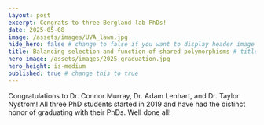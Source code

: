 ```yaml
---
layout: post
excerpt: Congrats to three Bergland lab PhDs!
date: 2025-05-08
image: /assets/images/UVA_lawn.jpg
hide_hero: false # change to false if you want to display header image
title: Balancing selection and function of shared polymorphisms # title and subtitle only display on hero
hero_image: /assets/images/2025_graduation.jpg
hero_height: is-medium
published: true # change this to true
---
```


Congratulations to Dr. Connor Murray, Dr. Adam Lenhart, and Dr. Taylor Nystrom! All three PhD students started in 2019 and have had the distinct honor of graduating with their PhDs. Well done all!
